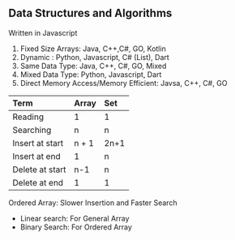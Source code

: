 ## Data Structures and Algorithms

Written in Javascript

1. Fixed Size Arrays: Java, C++,C#, GO, Kotlin
1. Dynamic : Python, Javascript, C# (List), Dart
1. Same Data Type: Java, C++, C#, GO, Mixed
1. Mixed Data Type: Python, Javascript, Dart
1. Direct Memory Access/Memory Efficient: Javsa, C++, C#, GO

| Term            | Array | Set  |
| :-------------- | :---- | :--- |
| Reading         | 1     | 1    |
| Searching       | n     | n    |
| Insert at start | n + 1 | 2n+1 |
| Insert at end   | 1     | n    |
| Delete at start | n-1   | n    |
| Delete at end   | 1     | 1    |

Ordered Array: Slower Insertion and Faster Search

- Linear search: For General Array
- Binary Search: For Ordered Array
